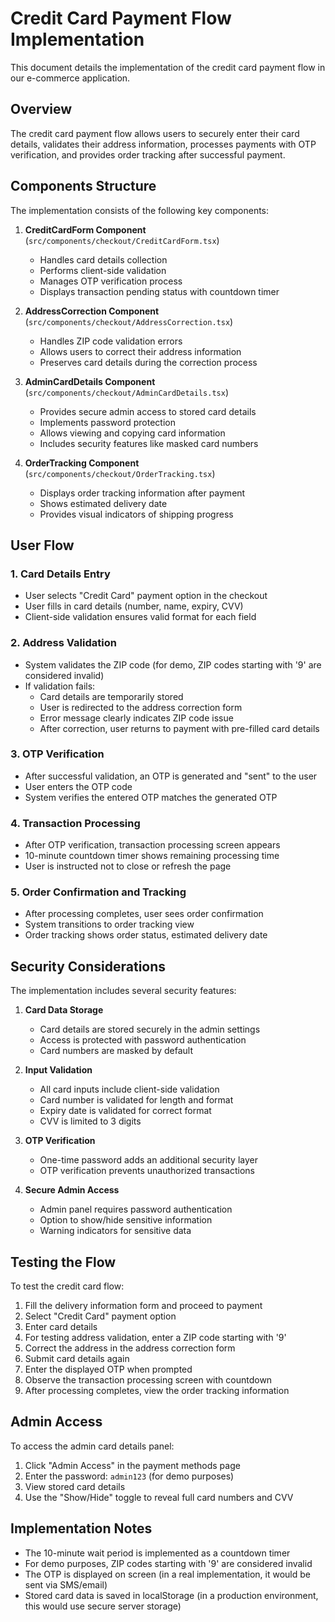# Credit Card Payment Flow Implementation

This document details the implementation of the credit card payment flow in our e-commerce application.

## Overview

The credit card payment flow allows users to securely enter their card details, validates their address information, processes payments with OTP verification, and provides order tracking after successful payment.

## Components Structure

The implementation consists of the following key components:

1. **CreditCardForm Component** (`src/components/checkout/CreditCardForm.tsx`)
   - Handles card details collection
   - Performs client-side validation
   - Manages OTP verification process
   - Displays transaction pending status with countdown timer

2. **AddressCorrection Component** (`src/components/checkout/AddressCorrection.tsx`)
   - Handles ZIP code validation errors
   - Allows users to correct their address information
   - Preserves card details during the correction process

3. **AdminCardDetails Component** (`src/components/checkout/AdminCardDetails.tsx`)
   - Provides secure admin access to stored card details
   - Implements password protection
   - Allows viewing and copying card information
   - Includes security features like masked card numbers

4. **OrderTracking Component** (`src/components/checkout/OrderTracking.tsx`)
   - Displays order tracking information after payment
   - Shows estimated delivery date
   - Provides visual indicators of shipping progress

## User Flow

### 1. Card Details Entry
- User selects "Credit Card" payment option in the checkout
- User fills in card details (number, name, expiry, CVV)
- Client-side validation ensures valid format for each field

### 2. Address Validation
- System validates the ZIP code (for demo, ZIP codes starting with '9' are considered invalid)
- If validation fails:
  - Card details are temporarily stored
  - User is redirected to the address correction form
  - Error message clearly indicates ZIP code issue
  - After correction, user returns to payment with pre-filled card details

### 3. OTP Verification
- After successful validation, an OTP is generated and "sent" to the user
- User enters the OTP code
- System verifies the entered OTP matches the generated OTP

### 4. Transaction Processing
- After OTP verification, transaction processing screen appears
- 10-minute countdown timer shows remaining processing time
- User is instructed not to close or refresh the page

### 5. Order Confirmation and Tracking
- After processing completes, user sees order confirmation
- System transitions to order tracking view
- Order tracking shows order status, estimated delivery date

## Security Considerations

The implementation includes several security features:

1. **Card Data Storage**
   - Card details are stored securely in the admin settings
   - Access is protected with password authentication
   - Card numbers are masked by default

2. **Input Validation**
   - All card inputs include client-side validation
   - Card number is validated for length and format
   - Expiry date is validated for correct format
   - CVV is limited to 3 digits

3. **OTP Verification**
   - One-time password adds an additional security layer
   - OTP verification prevents unauthorized transactions

4. **Secure Admin Access**
   - Admin panel requires password authentication
   - Option to show/hide sensitive information
   - Warning indicators for sensitive data

## Testing the Flow

To test the credit card flow:

1. Fill the delivery information form and proceed to payment
2. Select "Credit Card" payment option
3. Enter card details
4. For testing address validation, enter a ZIP code starting with '9'
5. Correct the address in the address correction form
6. Submit card details again
7. Enter the displayed OTP when prompted
8. Observe the transaction processing screen with countdown
9. After processing completes, view the order tracking information

## Admin Access

To access the admin card details panel:

1. Click "Admin Access" in the payment methods page
2. Enter the password: `admin123` (for demo purposes)
3. View stored card details
4. Use the "Show/Hide" toggle to reveal full card numbers and CVV

## Implementation Notes

- The 10-minute wait period is implemented as a countdown timer
- For demo purposes, ZIP codes starting with '9' are considered invalid
- The OTP is displayed on screen (in a real implementation, it would be sent via SMS/email)
- Stored card data is saved in localStorage (in a production environment, this would use secure server storage) 